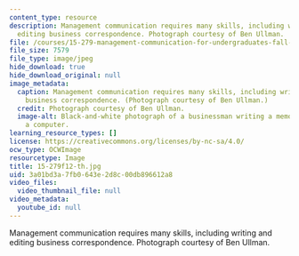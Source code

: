 ```yaml
---
content_type: resource
description: Management communication requires many skills, including writing and
  editing business correspondence. Photograph courtesy of Ben Ullman.
file: /courses/15-279-management-communication-for-undergraduates-fall-2012/3a01bd3a7fb0643e2d8c00db896612a8_15-279f12-th.jpg
file_size: 7579
file_type: image/jpeg
hide_download: true
hide_download_original: null
image_metadata:
  caption: Management communication requires many skills, including writing and editing
    business correspondence. (Photograph courtesy of Ben Ullman.)
  credit: Photograph courtesy of Ben Ullman.
  image-alt: Black-and-white photograph of a businessman writing a memo in front of
    a computer.
learning_resource_types: []
license: https://creativecommons.org/licenses/by-nc-sa/4.0/
ocw_type: OCWImage
resourcetype: Image
title: 15-279f12-th.jpg
uid: 3a01bd3a-7fb0-643e-2d8c-00db896612a8
video_files:
  video_thumbnail_file: null
video_metadata:
  youtube_id: null
---
```

Management communication requires many skills, including writing and editing business correspondence. Photograph courtesy of Ben Ullman.